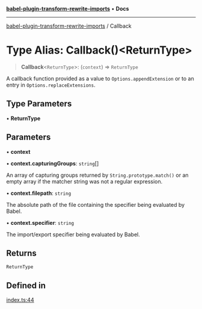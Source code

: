 [**babel-plugin-transform-rewrite-imports**](../README.md) • **Docs**

***

[babel-plugin-transform-rewrite-imports](../README.md) / Callback

# Type Alias: Callback()\<ReturnType\>

> **Callback**\<`ReturnType`\>: (`context`) => `ReturnType`

A callback function provided as a value to `Options.appendExtension` or to an
entry in `Options.replaceExtensions`.

## Type Parameters

• **ReturnType**

## Parameters

• **context**

• **context.capturingGroups**: `string`[]

An array of capturing groups returned by `String.prototype.match()` or an
empty array if the matcher string was not a regular expression.

• **context.filepath**: `string`

The absolute path of the file containing the specifier being evaluated by
Babel.

• **context.specifier**: `string`

The import/export specifier being evaluated by Babel.

## Returns

`ReturnType`

## Defined in

[index.ts:44](https://github.com/Xunnamius/babel-plugin-transform-rewrite-imports/blob/40f2b2bf6fa6d5f4f6faf3e8004138265cb3ed3d/src/index.ts#L44)
